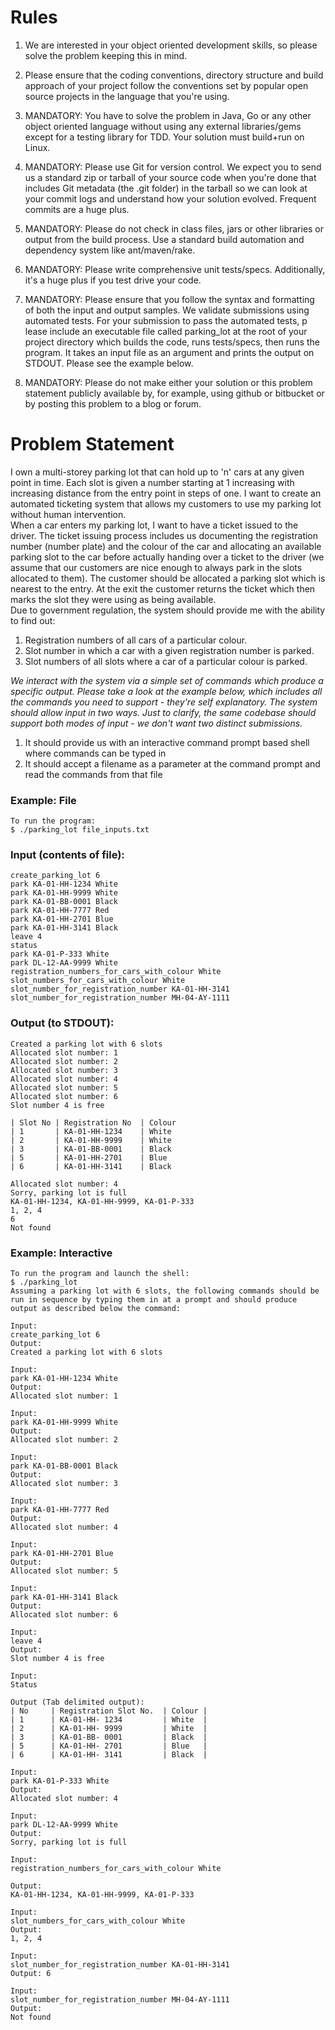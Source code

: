 # **Rules**						
1. We are interested in your object oriented development skills, so please solve the problem keeping this in mind.
 							
2. Please ensure that the coding conventions, directory structure and build approach of your project follow the conventions set by popular open source projects in the language that you're using.
 							
3. MANDATORY: You have to solve the problem in Java, Go or any other object oriented language ​without using any external libraries/gems​ except for a testing library for TDD. Your solution m​ust build+run on Linux.
 							
4. MANDATORY: Please use Git for version control. We expect you to send us a ​standard zip or tarball​ of your source code when you're done that includes Git metadata (the .git folder) in the tarball so we can look at your commit logs and understand how your solution evolved. Frequent commits are a huge plus.
 							
5. MANDATORY: Please ​do not ​check in class files, jars or other libraries or output from the build process. Use a standard build automation and dependency system like ant/maven/rake.
 							
6. MANDATORY: Please write comprehensive unit tests/specs. Additionally, it's a huge plus if you test drive your code.
 							
7. MANDATORY: Please ensure that you follow the syntax and formatting of both the input and output samples. We validate submissions using automated tests. For your submission to pass the automated tests, p​ lease include an executable file called parking_lot at the root of your project directory​ which builds the code, runs tests/specs, then runs the program. It takes an input file as an argument and prints the output on STDOUT. Please see the example below.
 							
8. MANDATORY: Please do not make either your solution or this problem statement publicly available by, for example, using github or bitbucket or by posting this problem to a blog or forum.
 																

# **Problem Statement**

I own a multi-storey parking lot that can hold up to 'n' cars at any given point in time. Each slot is given a number starting at 1 increasing with increasing distance from the entry point in steps of one. I want to create an automated ticketing system that allows my customers to use my parking lot without human intervention.						
When a car enters my parking lot, I want to have a ticket issued to the driver. The ticket issuing process includes us documenting the registration number (number plate) and the colour of the car and allocating an available parking slot to the car before actually handing over a ticket to the driver (we assume that our customers are nice enough to always park in the slots allocated to them). The customer should be allocated a parking slot which is nearest to the entry. At the exit the customer returns the ticket which then marks the slot they were using as being available.						
Due to government regulation, the system should provide me with the ability to find out:
1. Registration numbers of all cars of a particular colour.
2. Slot number in which a car with a given registration number is parked.		
3. Slot numbers of all slots where a car of a particular colour is parked.

_We interact with the system via a simple set of commands which produce a specific output. Please take a look at the example below, which includes all the commands you need to support - they're self explanatory. The system should allow input in two ways. Just to clarify, the same codebase should support both modes of input - we don't want two distinct submissions._

1) It should provide us with an interactive command prompt based shell where commands can be typed in
2) It should accept a filename as a parameter at the command prompt and read the commands from that file

### Example: File ###						
    To run the program:						
    $ ./parking_lot file_inputs.txt
						
### Input (contents of file): ###						
    create_parking_lot 6							
    park KA-01-HH-1234 White
    park KA-01-HH-9999 White
    park KA-01-BB-0001 Black
    park KA-01-HH-7777 Red
    park KA-01-HH-2701 Blue
    park KA-01-HH-3141 Black					    
    leave 4						
    status						
    park KA-01-P-333 White
    park DL-12-AA-9999 White
    registration_numbers_for_cars_with_colour White
    slot_numbers_for_cars_with_colour White
    slot_number_for_registration_number KA-01-HH-3141
    slot_number_for_registration_number MH-04-AY-1111
    
### Output (to STDOUT): ### 						
    Created a parking lot with 6 slots
    Allocated slot number: 1
    Allocated slot number: 2
    Allocated slot number: 3						
    Allocated slot number: 4
    Allocated slot number: 5
    Allocated slot number: 6
    Slot number 4 is free
		
    | Slot No | Registration No  | Colour
    | 1       | KA-01-HH-1234    | White
    | 2       | KA-01-HH-9999    | White
    | 3       | KA-01-BB-0001    | Black
    | 5       | KA-01-HH-2701    | Blue
    | 6       | KA-01-HH-3141    | Black

	Allocated slot number: 4
    Sorry, parking lot is full
    KA-01-HH-1234, KA-01-HH-9999, KA-01-P-333
    1, 2, 4
    6 
    Not found


### Example: Interactive ### 
    To run the program and launch the shell:
    $ ./parking_lot
    Assuming a parking lot with 6 slots, the following commands should be run in sequence by typing them in at a prompt and should produce output as described below the command:
    
    Input:
    create_parking_lot 6
    Output:
    Created a parking lot with 6 slots

    Input:
    park KA-01-HH-1234 White
    Output:
    Allocated slot number: 1

    Input:
    park KA-01-HH-9999 White
    Output:
    Allocated slot number: 2
    
    Input:
    park KA-01-BB-0001 Black
    Output:
    Allocated slot number: 3

    Input:
    park KA-01-HH-7777 Red
    Output:
    Allocated slot number: 4
    
    Input:
    park KA-01-HH-2701 Blue
    Output:
    Allocated slot number: 5
    
    Input:
    park KA-01-HH-3141 Black
    Output:
    Allocated slot number: 6

    Input:
    leave 4
    Output:
    Slot number 4 is free

    Input:
    Status
    
    Output (Tab delimited output):
    | No     | Registration Slot No.  | Colour |
    | 1      | KA-01-HH- 1234         | White  |
    | 2      | KA-01-HH- 9999         | White  |
    | 3      | KA-01-BB- 0001         | Black  |
    | 5      | KA-01-HH- 2701         | Blue   |
    | 6      | KA-01-HH- 3141         | Black  |
    
    Input:
    park KA-01-P-333 White
    Output:
    Allocated slot number: 4
    
    Input:
    park DL-12-AA-9999 White
    Output:
    Sorry, parking lot is full
        
    Input:
    registration_numbers_for_cars_with_colour White
    
    Output:
    KA-01-HH-1234, KA-01-HH-9999, KA-01-P-333
    
    Input:
    slot_numbers_for_cars_with_colour White
    Output:
    1, 2, 4
    
    Input:
    slot_number_for_registration_number KA-01-HH-3141
    Output: 6

    Input:
    slot_number_for_registration_number MH-04-AY-1111
    Output:
    Not found
    